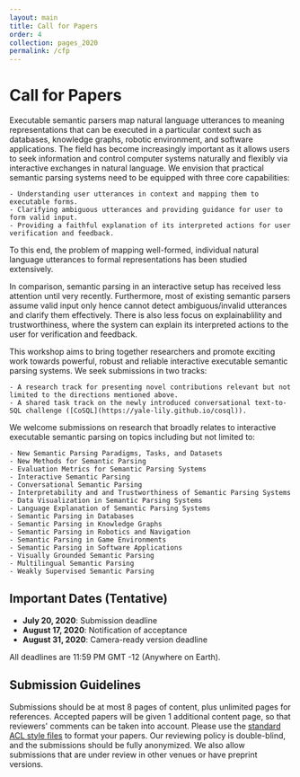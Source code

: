 ```yaml
---
layout: main
title: Call for Papers
order: 4
collection: pages_2020
permalink: /cfp
---
```

# Call for Papers
Executable semantic parsers map natural language utterances to meaning representations that can be executed in a particular context such as databases, knowledge graphs, robotic environment, and software applications. The field has become increasingly important as it allows users to seek information and control computer systems naturally and flexibly via interactive exchanges in natural language. We envision that practical semantic parsing systems need to be equipped with three core capabilities: 

    - Understanding user utterances in context and mapping them to executable forms.
    - Clarifying ambiguous utterances and providing guidance for user to form valid input.
    - Providing a faithful explanation of its interpreted actions for user verification and feedback.

To this end, the problem of mapping well-formed, individual natural language utterances to formal representations has been studied extensively.

In comparison, semantic parsing in an interactive setup has received less attention until very recently. Furthermore, most of existing semantic parsers assume valid input only hence cannot detect ambiguous/invalid utterances and clarify them effectively.
There is also less focus on explainablility and trustworthiness, where the system can explain its interpreted actions to the user for verification and feedback.

This workshop aims to bring together researchers and promote exciting work towards powerful, robust and reliable interactive executable semantic parsing systems. We seek submissions in two tracks:

    - A research track for presenting novel contributions relevant but not limited to the directions mentioned above.
    - A shared task track on the newly introduced conversational text-to-SQL challenge ([CoSQL](https://yale-lily.github.io/cosql)).

We welcome submissions on research that broadly relates to interactive executable semantic parsing on topics including but not limited to:

    - New Semantic Parsing Paradigms, Tasks, and Datasets
    - New Methods for Semantic Parsing
    - Evaluation Metrics for Semantic Parsing Systems
    - Interactive Semantic Parsing
    - Conversational Semantic Parsing
    - Interpretability and and Trustworthiness of Semantic Parsing Systems
    - Data Visualization in Semantic Parsing Systems
    - Language Explanation of Semantic Parsing Systems
    - Semantic Parsing in Databases
    - Semantic Parsing in Knowledge Graphs
    - Semantic Parsing in Robotics and Navigation
    - Semantic Parsing in Game Environments
    - Semantic Parsing in Software Applications
    - Visually Grounded Semantic Parsing
    - Multilingual Semantic Parsing
    - Weakly Supervised Semantic Parsing


## Important Dates (Tentative)
- **July 20, 2020**: Submission deadline
- **August 17, 2020**: Notification of acceptance
- **August 31, 2020**: Camera-ready version deadline

All deadlines are 11:59 PM GMT -12 (Anywhere on Earth).


## Submission Guidelines
Submissions should be at most 8 pages of content, plus unlimited pages for references.
Accepted papers will be given 1 additional content page, so that reviewers' comments can be taken into account. 
Please use the [standard ACL style files](https://2020.emnlp.org/call-for-papers) to format your papers.
Our reviewing policy is double-blind, and the submissions should be fully anonymized.
We also allow submissions that are under review in other venues or have preprint versions.


